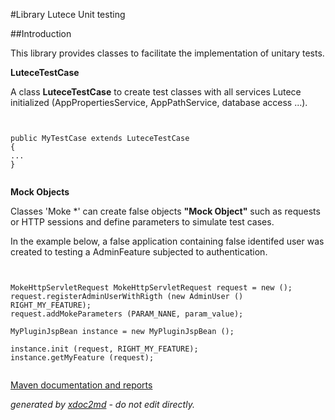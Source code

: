 
#Library Lutece Unit testing

##Introduction

This library provides classes to facilitate the implementation of unitary tests.

 **LuteceTestCase** 

A class **LuteceTestCase** to create test classes with all services Lutece initialized (AppPropertiesService, AppPathService, database access ...).

```


public MyTestCase extends LuteceTestCase
{
...
}
                        
```

 **Mock Objects** 

Classes 'Moke *' can create false objects **"Mock Object"** such as requests or HTTP sessions and define parameters to simulate test cases.

In the example below, a false application containing false identifed user was created to testing a AdminFeature subjected to authentication.


```


MokeHttpServletRequest MokeHttpServletRequest request = new ();
request.registerAdminUserWithRigth (new AdminUser () RIGHT_MY_FEATURE);
request.addMokeParameters (PARAM_NANE, param_value);

MyPluginJspBean instance = new MyPluginJspBean ();

instance.init (request, RIGHT_MY_FEATURE);
instance.getMyFeature (request);
                        
```



[Maven documentation and reports](http://dev.lutece.paris.fr/plugins/library-lutece-unit-testing/)



 *generated by [xdoc2md](https://github.com/lutece-platform/tools-maven-xdoc2md-plugin) - do not edit directly.*